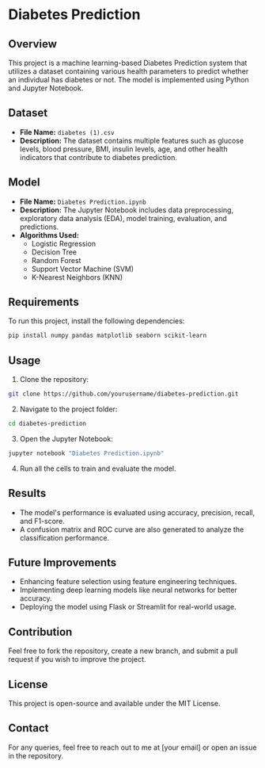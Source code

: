 # Diabetes Prediction

## Overview
This project is a machine learning-based Diabetes Prediction system that utilizes a dataset containing various health parameters to predict whether an individual has diabetes or not. The model is implemented using Python and Jupyter Notebook.

## Dataset
- **File Name:** `diabetes (1).csv`
- **Description:** The dataset contains multiple features such as glucose levels, blood pressure, BMI, insulin levels, age, and other health indicators that contribute to diabetes prediction.

## Model
- **File Name:** `Diabetes Prediction.ipynb`
- **Description:** The Jupyter Notebook includes data preprocessing, exploratory data analysis (EDA), model training, evaluation, and predictions.
- **Algorithms Used:**
  - Logistic Regression
  - Decision Tree
  - Random Forest
  - Support Vector Machine (SVM)
  - K-Nearest Neighbors (KNN)

## Requirements
To run this project, install the following dependencies:
```bash
pip install numpy pandas matplotlib seaborn scikit-learn
```

## Usage
1. Clone the repository:
```bash
git clone https://github.com/yourusername/diabetes-prediction.git
```
2. Navigate to the project folder:
```bash
cd diabetes-prediction
```
3. Open the Jupyter Notebook:
```bash
jupyter notebook "Diabetes Prediction.ipynb"
```
4. Run all the cells to train and evaluate the model.

## Results
- The model's performance is evaluated using accuracy, precision, recall, and F1-score.
- A confusion matrix and ROC curve are also generated to analyze the classification performance.

## Future Improvements
- Enhancing feature selection using feature engineering techniques.
- Implementing deep learning models like neural networks for better accuracy.
- Deploying the model using Flask or Streamlit for real-world usage.

## Contribution
Feel free to fork the repository, create a new branch, and submit a pull request if you wish to improve the project.

## License
This project is open-source and available under the MIT License.

## Contact
For any queries, feel free to reach out to me at [your email] or open an issue in the repository.

